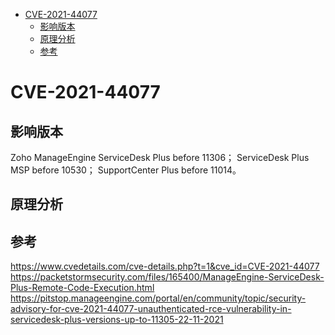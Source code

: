 - [CVE-2021-44077](#cve-2021-44077)
  - [影响版本](#影响版本)
  - [原理分析](#原理分析)
  - [参考](#参考)
# CVE-2021-44077
## 影响版本
Zoho ManageEngine ServiceDesk Plus before 11306；
ServiceDesk Plus MSP before 10530；
SupportCenter Plus before 11014。
## 原理分析

## 参考
https://www.cvedetails.com/cve-details.php?t=1&cve_id=CVE-2021-44077  
https://packetstormsecurity.com/files/165400/ManageEngine-ServiceDesk-Plus-Remote-Code-Execution.html    
https://pitstop.manageengine.com/portal/en/community/topic/security-advisory-for-cve-2021-44077-unauthenticated-rce-vulnerability-in-servicedesk-plus-versions-up-to-11305-22-11-2021